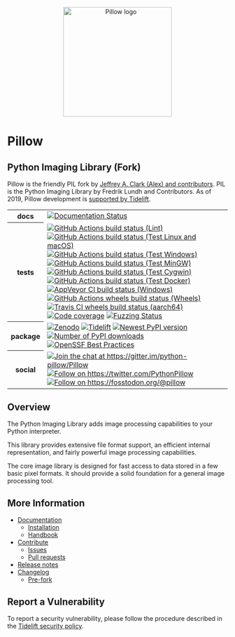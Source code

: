<p align="center">
    <img width="248" height="250" src="https://python-pillow.org/images/pillow-logo-light-text-1280x640.png" alt="Pillow logo">
</p>

# Pillow

## Python Imaging Library (Fork)

Pillow is the friendly PIL fork by [Jeffrey A. Clark (Alex) and
contributors](https://github.com/python-pillow/Pillow/graphs/contributors).
PIL is the Python Imaging Library by Fredrik Lundh and Contributors.
As of 2019, Pillow development is
[supported by Tidelift](https://tidelift.com/subscription/pkg/pypi-pillow?utm_source=pypi-pillow&utm_medium=readme&utm_campaign=enterprise).

<table>
    <tr>
        <th>docs</th>
        <td>
            <a href="https://pillow.readthedocs.io/?badge=latest"><img
                alt="Documentation Status"
                src="https://readthedocs.org/projects/pillow/badge/?version=latest"></a>
        </td>
    </tr>
    <tr>
        <th>tests</th>
        <td>
            <a href="https://github.com/python-pillow/Pillow/actions/workflows/lint.yml"><img
                alt="GitHub Actions build status (Lint)"
                src="https://github.com/python-pillow/Pillow/workflows/Lint/badge.svg"></a>
            <a href="https://github.com/python-pillow/Pillow/actions/workflows/test.yml"><img
                alt="GitHub Actions build status (Test Linux and macOS)"
                src="https://github.com/python-pillow/Pillow/workflows/Test/badge.svg"></a>
            <a href="https://github.com/python-pillow/Pillow/actions/workflows/test-windows.yml"><img
                alt="GitHub Actions build status (Test Windows)"
                src="https://github.com/python-pillow/Pillow/workflows/Test%20Windows/badge.svg"></a>
            <a href="https://github.com/python-pillow/Pillow/actions/workflows/test-mingw.yml"><img
                alt="GitHub Actions build status (Test MinGW)"
                src="https://github.com/python-pillow/Pillow/workflows/Test%20MinGW/badge.svg"></a>
            <a href="https://github.com/python-pillow/Pillow/actions/workflows/test-cygwin.yml"><img
                alt="GitHub Actions build status (Test Cygwin)"
                src="https://github.com/python-pillow/Pillow/workflows/Test%20Cygwin/badge.svg"></a>
            <a href="https://github.com/python-pillow/Pillow/actions/workflows/test-docker.yml"><img
                alt="GitHub Actions build status (Test Docker)"
                src="https://github.com/python-pillow/Pillow/workflows/Test%20Docker/badge.svg"></a>
            <a href="https://ci.appveyor.com/project/python-pillow/Pillow"><img
                alt="AppVeyor CI build status (Windows)"
                src="https://img.shields.io/appveyor/build/python-pillow/Pillow/main.svg?label=Windows%20build"></a>
            <a href="https://github.com/python-pillow/pillow-wheels/actions"><img
                alt="GitHub Actions wheels build status (Wheels)"
                src="https://github.com/python-pillow/pillow-wheels/workflows/Wheels/badge.svg"></a>
            <a href="https://app.travis-ci.com/github/python-pillow/pillow-wheels"><img
                alt="Travis CI wheels build status (aarch64)"
                src="https://img.shields.io/travis/com/python-pillow/pillow-wheels/main.svg?label=aarch64%20wheels"></a>
            <a href="https://app.codecov.io/gh/python-pillow/Pillow"><img
                alt="Code coverage"
                src="https://codecov.io/gh/python-pillow/Pillow/branch/main/graph/badge.svg"></a>
            <a href="https://bugs.chromium.org/p/oss-fuzz/issues/list?sort=-opened&can=1&q=proj:pillow"><img
                alt="Fuzzing Status"
                src="https://oss-fuzz-build-logs.storage.googleapis.com/badges/pillow.svg"></a>
        </td>
    </tr>
    <tr>
        <th>package</th>
        <td>
            <a href="https://zenodo.org/badge/latestdoi/17549/python-pillow/Pillow"><img
                alt="Zenodo"
                src="https://zenodo.org/badge/17549/python-pillow/Pillow.svg"></a>
            <a href="https://tidelift.com/subscription/pkg/pypi-pillow?utm_source=pypi-pillow&utm_medium=badge"><img
                alt="Tidelift"
                src="https://tidelift.com/badges/package/pypi/Pillow?style=flat"></a>
            <a href="https://pypi.org/project/Pillow/"><img
                alt="Newest PyPI version"
                src="https://img.shields.io/pypi/v/pillow.svg"></a>
            <a href="https://pypi.org/project/Pillow/"><img
                alt="Number of PyPI downloads"
                src="https://img.shields.io/pypi/dm/pillow.svg"></a>
            <a href="https://bestpractices.coreinfrastructure.org/projects/6331"><img
                alt="OpenSSF Best Practices"
                src="https://bestpractices.coreinfrastructure.org/projects/6331/badge"></a>
        </td>
    </tr>
    <tr>
        <th>social</th>
        <td>
            <a href="https://gitter.im/python-pillow/Pillow?utm_source=badge&utm_medium=badge&utm_campaign=pr-badge&utm_content=badge"><img
                alt="Join the chat at https://gitter.im/python-pillow/Pillow"
                src="https://badges.gitter.im/python-pillow/Pillow.svg"></a>
            <a href="https://twitter.com/PythonPillow"><img
                alt="Follow on https://twitter.com/PythonPillow"
                src="https://img.shields.io/badge/tweet-on%20Twitter-00aced.svg"></a>
            <a href="https://fosstodon.org/@pillow"><img
                alt="Follow on https://fosstodon.org/@pillow"
                src="https://img.shields.io/badge/publish-on%20Mastodon-595aff.svg"
                rel="me"></a>
        </td>
    </tr>
</table>

## Overview

The Python Imaging Library adds image processing capabilities to your Python interpreter.

This library provides extensive file format support, an efficient internal representation, and fairly powerful image processing capabilities.

The core image library is designed for fast access to data stored in a few basic pixel formats. It should provide a solid foundation for a general image processing tool.

## More Information

- [Documentation](https://pillow.readthedocs.io/)
  - [Installation](https://pillow.readthedocs.io/en/latest/installation.html)
  - [Handbook](https://pillow.readthedocs.io/en/latest/handbook/index.html)
- [Contribute](https://github.com/python-pillow/Pillow/blob/main/.github/CONTRIBUTING.md)
  - [Issues](https://github.com/python-pillow/Pillow/issues)
  - [Pull requests](https://github.com/python-pillow/Pillow/pulls)
- [Release notes](https://pillow.readthedocs.io/en/stable/releasenotes/index.html)
- [Changelog](https://github.com/python-pillow/Pillow/blob/main/CHANGES.rst)
  - [Pre-fork](https://github.com/python-pillow/Pillow/blob/main/CHANGES.rst#pre-fork)

## Report a Vulnerability

To report a security vulnerability, please follow the procedure described in the [Tidelift security policy](https://tidelift.com/docs/security).
